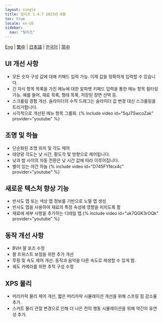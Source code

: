 ```yaml
---
layout: single
title: 릴리즈 1.4.7 2023년 8월
toc: true
locale: en-US
sidebar:
  nav: "릴리즈"
---
```

[Eng](/dancexr/releases/1.4.7) | [繁中](/tw/dancexr/releases/1.4.7) | [日本語](/jp/dancexr/releases/1.4.7) | [한국어](/kr/dancexr/releases/1.4.7) | [简中](/zh/dancexr/releases/1.4.7)


## UI 개선 사항
* 모든 숫자 구성 값에 대해 키패드 입력 가능. 이제 값을 정확하게 입력할 수 있습니다.
* 긴 자식 항목 목록을 가진 메뉴에 대한 알파벳 키패드 입력을 통한 메뉴 항목 필터링 가능. 예를 들어, 재료 목록, 형태 목록, 저장된 장면 선택 등.
* 스크롤링 경험 개선. 슬라이더의 수직 드래그는 슬라이더 값 변경 대신 스크롤링을 트리거합니다.
* 시각적으로 개선된 메뉴 항목 그룹화.
{% include video id="5qJ7SwcoZak" provider="youtube" %}


## 조명 및 하늘
* 단순화된 조명 위치 및 각도 제어
* 태양광 각도는 낮 시간, 황도각 및 방향으로 제어됩니다.
* 낮과 밤 사이의 자동 전환은 낮 시간 값에 따라 이루어집니다.
* 별이 있는 야간 하늘
{% include video id="D745FYNcx4c" provider="youtube" %}


## 새로운 텍스처 향상 기능
* 반사도 맵 또는 색상 맵 정보를 기반으로 노멀 맵 생성
* 반사도 맵을 사용하여 재료의 특정 속성에 영향을 미치도록 함
* 재료에 세부 사항을 추가하는 디테일 맵
{% include video id="uk7QGK3rOQk" provider="youtube" %}


## 동작 개선 사항
* BVH 팔 포즈 수정
* 팔 트위스트 보정을 위한 추가 개선
* 루핑 및 속도 제어 개선. 동작과 음악을 다른 속도로 재생할 수 있게 함.
* 궤도 카메라를 위한 추적 구성 수정


## XPS 물리
* 머리카락 물리 제어 개선, 짧은 머리카락 시뮬레이션 개선을 위해 스프링 힘 감소율 추가.
* 스커트 물리 관절 변경으로 인해 더 나은 천의 행동 시뮬레이션을 위해 약간의 유연성 추가.